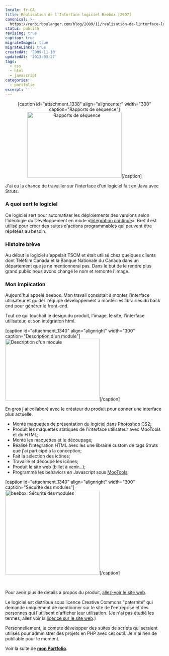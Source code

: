 ```yaml
---
locale: fr-CA
title: Réalisation de l'Interface logiciel Beebox [2007]
canonical: >-
  https://renoirboulanger.com/blog/2009/11/realisation-de-linterface-logiciel-beebox-2007/
status: publish
revising: true
caption: true
migrateImages: true
migrateLinks: true
createdAt: '2009-11-10'
updatedAt: '2013-03-27'
tags:
  - css
  - html
  - javascript
categories:
  - portfolio
excerpt: ''
---
```

<!--
migrateLinks:
  external: 1
  waybackMachine:
  - beebox.ca
-->

<center>[caption id="attachment_1338" align="aligncenter" width="300" caption="Rapports de séquence"]<a rel="lightbox[0]" href="https://renoirb.github.io/site-assets/assets/content/blog/2009/11/sequencereports_2.png"><img class="size-medium wp-image-1338" title="Rapports de séquence" src="https://renoirb.github.io/site-assets/assets/content/blog/2009/11/sequencereports_2-300x209.png" alt="Rapports de séquence" width="300" height="209" /></a>[/caption]</center>

<p>J'ai eu la chance de travailler sur l'interface d'un logiciel fait en Java avec Struts.</p>

<h3>A quoi sert le logiciel</h3>
<p>Ce logiciel sert pour automatiser les déploiements des versions selon l'idéologie du Développement en mode «<a href="http://fr.wikipedia.org/wiki/Int%C3%A9gration_continue">Intégration continue</a>». Bref il est utilisé pour créer des suites d'actions programmables qui peuvent être répétées au besoin.</p>

<h3>Histoire brève</h3>
<p>Au début le logiciel s'appelait TSCM et était utilisé chez quelques clients dont Téléfilm Canada et la Banque Nationale du Canada dans un département que je ne mentionnerai pas. Dans le but de le rendre plus grand public nous avons changé le nom et remonté l'image.</p>
<!--more-->

<h3>Mon implication</h3>
<p>Aujourd'hui appelé beebox. Mon travail consistait à monter l'interface utilisateur et guider l'équipe développement à monter les librairies du back end pour générer le front-end.</p>

<p>Tout ce qui touchait le design du produit, l'image, le site, l'interface utilisateur, et son intégration html.</p>


[caption id="attachment_1340" align="alignright" width="300" caption="Description d&#39;un module"]<a rel="lightbox[0]" href="https://renoirb.github.io/site-assets/assets/content/blog/2009/11/module_1.png"><img class="size-medium wp-image-1340" title="Description d'un module" src="https://renoirb.github.io/site-assets/assets/content/blog/2009/11/module_1-300x197.png" alt="Description d'un module" width="300" height="197" /></a>[/caption]

<p>En gros j'ai collaboré avec le créateur du produit pour donner une interface plus actuelle.</p>

<ul>
	<li>Monté maquettes de présentation du logiciel dans Photoshop CS2;</li>
	<li>Produit les maquettes statiques de l'interface utilisateur avec MooTools et du HTML;</li>
	<li>Monté les maquettes et le découpage;</li>
	<li>Réalisé l'intégration HTML avec les une librairie custom de tags Struts que j'ai participé a la conception;</li>
	<li>Fait la sélection des icônes;</li>
	<li>Travaillé et découpé les icônes;</li>
	<li>Produit le site web (billet à venir...);</li>
	<li>Programmé les behaviors en Javascript sous <a href="http://mootools.net/">MooTools</a>;</li>
</ul>

[caption id="attachment_1340" align="alignright" width="300" caption="Sécurité des modules"]<a rel="lightbox[0]" href="https://renoirb.github.io/site-assets/assets/content/blog/2009/11/securite_4.png"><img class="size-medium wp-image-1341" title="beebox: Sécurité des modules" src="https://renoirb.github.io/site-assets/assets/content/blog/2009/11/securite_4-300x269.png" alt="beebox: Sécurité des modules" width="300" height="269" /></a>[/caption]

<p>&nbsp;</p>

<p>Pour avoir plus de détails a propos du produit, <a href="http://beebox.ca" target="_blank">allez-voir le site web</a>.</p>

<p>Le logiciel est distribué sous licence Creative Commons "paternité" qui demande uniquement de mentionner sur le site de l'entreprise et des personnes qui l'utilisent d'afficher leur utilisation. (Je n'ai pas étudié les termes, allez voir la <a href="http://beebox.ca/fr/telecharger.html">licence sur le site web</a>.)</p>

<p>Personnellement, je compte développer des suites de scripts qui seraient utilisés pour administrer des projets en PHP avec cet outil. Je n'ai rien de publiable pour le moment.</p>

<p>Voir la suite de <a href="/blog/category/portfolio/"><strong>mon Portfolio</strong></a>.</p>
